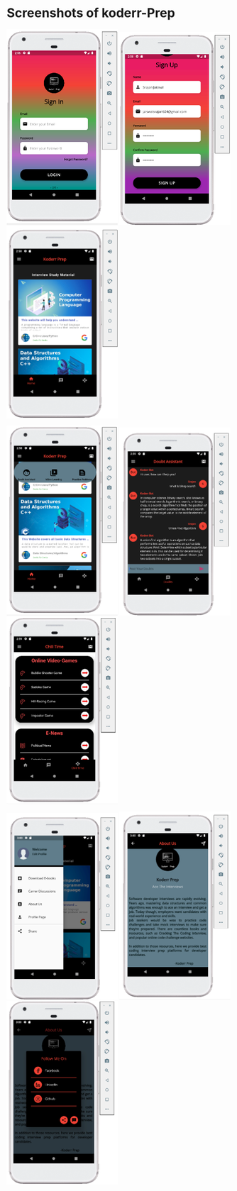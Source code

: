 # Screenshots of koderr-Prep


<p float="left">
  <img src="Screenshots/Screenshot (201).png" width="250" >
  <img src="Screenshots/Screenshot (202).png" width="250" >
  <img src="Screenshots/Screenshot (203).png" width="250" >
</p>
<p float="left">
  <img src="Screenshots/Screenshot (204).png" width="250" >
  <img src="Screenshots/Screenshot (205).png" width="250" >
  <img src="Screenshots/Screenshot (206).png" width="250" >
</p>

<p float="left">
  <img src="Screenshots/Screenshot (207).png" width="250" >
  <img src="Screenshots/Screenshot (208).png" width="250" >
  <img src="Screenshots/Screenshot (209).png" width="250" >
</p>

